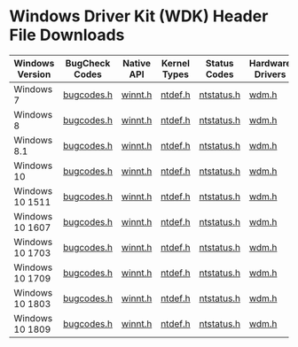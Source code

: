 # Windows Driver Kit (WDK) Header File Downloads

Windows Version | BugCheck Codes | Native API | Kernel Types | Status Codes | Hardware Drivers | Kernel Drivers | FileSystem Drivers 
----------------|----------------|------------|--------------|--------------|------------------|----------------|-------------------
Windows 7 | [bugcodes.h](win7/bugcodes.h) | [winnt.h](win7/winnt.h) |	[ntdef.h](win7/ntdef.h) |	[ntstatus.h](win7/ntstatus.h) | [wdm.h](win7/wdm.h) |	[ntddk.h](win7/ntddk.h) | [ntifs.h](win7/ntifs.h)
Windows 8 |	[bugcodes.h](win80/bugcodes.h) |	[winnt.h](win80/winnt.h) |	[ntdef.h](win80/ntdef.h) |	[ntstatus.h](win80/ntstatus.h) |	[wdm.h](win80/wdm.h) |	[ntddk.h](win80/ntddk.h) |	[ntifs.h](win80/ntifs.h)
Windows 8.1 |	[bugcodes.h](win81/bugcodes.h) |	[winnt.h](win81/winnt.h) |	[ntdef.h](win81/ntdef.h) |	[ntstatus.h](win81/ntstatus.h) |	[wdm.h](win81/wdm.h) |	[ntddk.h](win81/ntddk.h) |	[ntifs.h](win81/ntifs.h)
Windows 10 |	[bugcodes.h](win10/bugcodes.h) |	[winnt.h](win10/winnt.h) |	[ntdef.h](win10/ntdef.h) |	[ntstatus.h](win10/ntstatus.h) |	[wdm.h](win10/wdm.h) 	| [ntddk.h](win10/ntddk.h) |	[ntifs.h](win10/ntifs.h)
Windows 10 1511 |	[bugcodes.h](win10rs1/bugcodes.h) |	[winnt.h](win10rs1/winnt.h) |	[ntdef.h](win10rs1/ntdef.h) |	[ntstatus.h](win10rs1/ntstatus.h) |	[wdm.h](win10rs1/wdm.h) |	[ntddk.h](win10rs1/ntddk.h) |	[ntifs.h](win10rs1/ntifs.h)
Windows 10 1607 | 	[bugcodes.h](win10rs2/bugcodes.h) |	[winnt.h](win10rs2/winnt.h) |	[ntdef.h](win10rs2/ntdef.h) |	[ntstatus.h](win10rs2/ntstatus.h) |	[wdm.h](win10rs2/wdm.h) |	[ntddk.h](win10rs2/ntddk.h) |	[ntifs.h](win10rs2/ntifs.h)
Windows 10 1703 |	[bugcodes.h](win10rs3/bugcodes.h) |	[winnt.h](win10rs3/winnt.h) |	[ntdef.h](win10rs3/ntdef.h) |	[ntstatus.h](win10rs3/ntstatus.h) |	[wdm.h](win10rs3/wdm.h) |	[ntddk.h](win10rs3/ntddk.h) |	[ntifs.h](win10rs3/ntifs.h)
Windows 10 1709 |	[bugcodes.h](win10th2/bugcodes.h) |	[winnt.h](win10th2/winnt.h) |	[ntdef.h](win10th2/ntdef.h) |	[ntstatus.h](win10th2/ntstatus.h) |	[wdm.h](win10th2/wdm.h) |	[ntddk.h](win10th2/ntddk.h) |	[ntifs.h](win10th2/ntifs.h)
Windows 10 1803 | [bugcodes.h](win10rs4/bugcodes.h) | [winnt.h](win10rs4/winnt.h) | [ntdef.h](win10rs4/ntdef.h) | [ntstatus.h](win10rs4/ntstatus.h    ) | [wdm.h](win10rs4/wdm.h) | [ntddk.h](win10rs4/ntddk.h) | [ntifs.h](win10rs4/ntifs.h)
Windows 10 1809 | [bugcodes.h](win10rs5/bugcodes.h) | [winnt.h](win10rs5/winnt.h) | [ntdef.h](win10rs5/ntdef.h) | [ntstatus.h](win10rs5/ntstatus.h    ) | [wdm.h](win10rs5/wdm.h) | [ntddk.h](win10rs5/ntddk.h) | [ntifs.h](win10rs5/ntifs.h)


